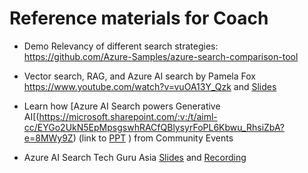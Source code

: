# Reference materials for Coach

- Demo Relevancy of different search strategies: https://github.com/Azure-Samples/azure-search-comparison-tool
  
- Vector search, RAG, and Azure AI search by Pamela Fox  https://www.youtube.com/watch?v=vuOA13Y_Qzk and [Slides](https://microsoft.sharepoint.com/teams/DevRelTeam/_layouts/15/Doc.aspx?sourcedoc=%7B31671FFC-44B4-4C39-9E97-27A41826F244%7D&file=MSAITour_Vector%20search%20and%20state-of-the-art%20retrieval%20for%20generative%20AI%20apps%E2%80%8B%E2%80%8B.pptx&action=edit&mobileredirect=true&DefaultItemOpen=1)
  
- Learn how [Azure AI Search powers Generative AI[(https://microsoft.sharepoint.com/:v:/t/aiml-cc/EYGo2UkN5EpMpsgswhRACfQBlysyrFoPL6Kbwu_RhsiZbA?e=8MWy9Z) (link to [PPT](https://microsoft.sharepoint.com/:p:/t/aiml-cc/EZt_xcSANetGrpp3QvMEayUBYYwv6DPrUlOIUen04OGjDQ?e=0fP9WG) ) from Community Events

- Azure AI Search Tech Guru Asia [Slides](https://microsoft.sharepoint.com/:p:/r/teams/LearningInfrastructureasaService/_layouts/15/Doc.aspx?sourcedoc=%7BCF1290A5-F044-4FFF-AF09-288E5BB42815%7D&file=Azure%20AI%20Search%20Tech%20Guru%20Asia.pptx&action=edit&mobileredirect=true&share=IQGlkBLPRPD_T68JKI5btCgVAQLMMtnx5xcuBqmbs4F-qpg) and [Recording](https://microsoft.sharepoint.com/:f:/t/LearningInfrastructureasaService/Ete3sG6KrmVJonnRcTqZWh8Bbx62Y1TGSlfQA-vfiC6CZQ?e=U4U91z)

